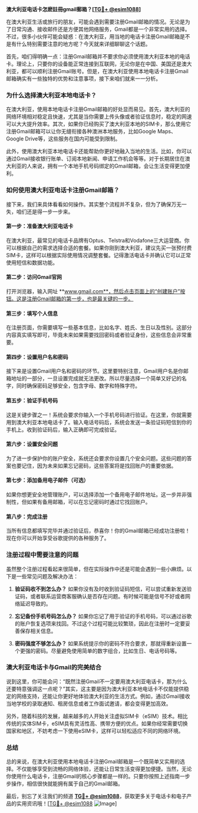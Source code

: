 **澳大利亚电话卡怎麽註冊gmail郵箱？[[TG💪+ @esim1088](https://t.me/s/esim1088)]**

在澳大利亚生活或旅行的朋友，可能会遇到需要注册Gmail邮箱的情况。无论是为了日常沟通、接收邮件还是方便其他网络服务，Gmail都是一个非常实用的选择。不过，很多小伙伴可能会疑惑：在澳大利亚，用当地的电话卡注册Gmail邮箱是不是有什么特别需要注意的地方呢？今天就来详细聊聊这个话题。

首先，咱们得明确一点：注册Gmail邮箱并不要求你必须使用澳大利亚本地的电话卡。理论上，只要你的设备能正常连接到互联网，无论你是在中国、美国还是澳大利亚，都可以顺利注册Gmail账号。但是，在澳大利亚使用本地电话卡注册Gmail邮箱确实有一些独特的优势和注意事项，接下来咱们就来一一分析。

### **为什么选择澳大利亚本地电话卡？**

在澳大利亚，使用本地电话卡注册Gmail邮箱的好处显而易见。首先，澳大利亚的网络环境相对稳定且快速，尤其是当你需要上传头像或者验证信息时，稳定的网速可以大大提升效率。其次，如果你已经购买了澳大利亚本地的SIM卡，那么使用它注册Gmail邮箱可以让你无缝衔接各种澳洲本地服务，比如Google Maps、Google Drive等，这些服务在国内可能受到限制。

此外，使用澳大利亚本地电话卡还能帮助你更好地融入当地的生活。比如，你可以通过Gmail接收银行账单、订阅本地新闻、申请工作机会等等。对于长期居住在澳大利亚的人来说，拥有一个本地手机号码绑定的Gmail邮箱，会让生活变得更加便利。

### **如何使用澳大利亚电话卡注册Gmail邮箱？**

接下来，我们来具体看看如何操作。其实整个流程并不复杂，但为了确保万无一失，咱们还是得一步一步来。

#### **第一步：准备澳大利亚电话卡**
在澳大利亚，最常见的电话卡品牌有Optus、Telstra和Vodafone三大运营商。你可以根据自己的需求选择合适的套餐。如果你刚到澳大利亚，建议先买一张预付费SIM卡，这样可以根据实际使用情况调整套餐。记得激活电话卡并确认它可以正常使用短信和数据功能。

#### **第二步：访问Gmail官网**
打开浏览器，输入网址 **www.gmail.com**，然后点击页面上的“创建账户”按钮。这是注册Gmail邮箱的第一步，也是最关键的一步。

#### **第三步：填写个人信息**
在注册页面，你需要填写一些基本信息，比如名字、姓氏、生日以及性别。这部分内容真实填写即可，毕竟未来如果需要找回密码或者验证身份，这些信息会非常重要。

#### **第四步：设置用户名和密码**
接下来是设置Gmail用户名和密码的环节。这里要特别注意，Gmail用户名是你邮箱地址的一部分，一旦设置完成就无法更改。所以尽量选择一个简单又好记的名字，同时确保密码足够安全，包含字母、数字和特殊字符。

#### **第五步：验证手机号码**
这是关键步骤之一！系统会要求你输入一个手机号码进行验证。在这里，你就需要用到澳大利亚本地电话卡了。输入电话号码后，系统会发送一条验证码短信到你的手机上。收到验证码后，输入正确即可完成验证。

#### **第六步：设置安全问题**
为了进一步保护你的账户安全，系统还会要求你设置几个安全问题。这些问题的答案也要记住，因为未来如果忘记密码，这些答案将是找回账户的重要依据。

#### **第七步：添加备用电子邮件（可选）**
如果你想更安全地管理账户，可以选择添加一个备用电子邮件地址。这一步并非强制性，但如果有备用邮箱，可以在忘记密码时通过它找回账户。

#### **第八步：完成注册**
当所有信息都填写完毕并通过验证后，恭喜你！你的Gmail邮箱已经成功注册啦！现在你可以开始享受谷歌提供的各种服务了。

### **注册过程中需要注意的问题**

虽然整个注册过程看起来很简单，但在实际操作中还是可能会遇到一些小麻烦。以下是一些常见问题及解决办法：

1. **验证码收不到怎么办？**
   如果你没有及时收到验证码短信，可以尝试重新发送验证码，或者联系运营商客服确认是否存在问题。有时候可能是信号不好或者网络延迟导致的。

2. **忘记备份手机号码怎么办？**
   如果你忘记了用于验证的手机号码，可以通过谷歌的账户恢复选项来找回。不过这个过程可能比较繁琐，因此在注册时一定要妥善保存相关信息。

3. **密码强度不够怎么办？**
   如果系统提示你的密码不符合要求，那就得重新设置一个更强的密码。尽量避免使用简单的数字组合，比如生日、电话号码等。

### **澳大利亚电话卡与Gmail的完美结合**

说到这里，你可能会问：“既然注册Gmail不一定要用澳大利亚电话卡，那为什么还要特意强调这一点呢？”其实，这主要是因为澳大利亚本地电话卡不仅能提供稳定的网络支持，还能让你更好地体验澳大利亚的生活方式。例如，通过Gmail接收当地学校的录取通知、租房信息或者工作面试邀请，都会变得更加高效。

另外，随着科技的发展，越来越多的人开始关注虚拟SIM卡（eSIM）技术。相比传统的实体SIM卡，eSIM具有灵活性高、携带方便的优点。如果你经常需要切换国家和地区，不妨考虑一下使用eSIM卡，这样可以轻松适应不同的网络环境。

### **总结**

总的来说，在澳大利亚使用本地电话卡注册Gmail邮箱是一个既简单又实用的选择。不仅能够享受到流畅的网络体验，还能让日常生活变得更加便捷。当然，无论你使用什么电话卡，注册Gmail的核心步骤都是一样的。只要你按照上述指南一步步操作，相信很快就能拥有属于自己的Gmail邮箱。

最后，别忘了关注我们的频道 **[TG💪+ @esim1088](https://t.me/s/esim1088)**，获取更多关于电话卡和电子产品的实用资讯哦！[[TG💪+ @esim1088](https://t.me/s/esim1088) ![Image](https://i.postimg.cc/4NQfJmqS/Snipaste-2025-05-13-00-14-12.png)]